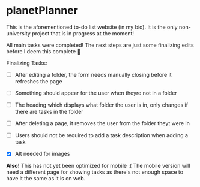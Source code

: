 # planetPlanner
This is the aforementioned to-do list website (in my bio). It is the only non-university project that is in progress at the moment!

All main tasks were completed! The next steps are just some finalizing edits before I deem this complete 🤯

Finalizing Tasks: 
- [ ] After editing a folder, the form needs manually closing before it refreshes the page
- [ ] Something should appear for the user when theyre not in a folder
- [ ] The heading which displays what folder the user is in, only changes if there are tasks in the folder
- [ ] After deleting a page, it removes the user from the folder theyt were in
- [ ] Users should not be required to add a task description when adding a task
- [x] Alt needed for images


**Also!** This has not yet been optimized for mobile :( The mobile version will need a different page for showing tasks as there's not enough space to have it the same as it is on web.
